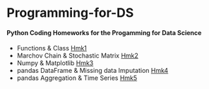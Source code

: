 # Programming-for-DS

#### Python Coding Homeworks for the Progamming for Data Science 

- Functions & Class [Hmk1](https://github.com/chens28/Computational-Linear-Algebra/blob/main/DCT_Image_Compression.ipynb)
- Marchov Chain & Stochastic Matrix [Hmk2](https://github.com/chens28/Computational-Linear-Algebra/blob/main/Markov_Chain_Problem.ipynb)
- Numpy & Matplotlib [Hmk3](https://github.com/chens28/Computational-Linear-Algebra/blob/main/PCA_Mysterious_Data.ipynb)
- pandas DataFrame & Missing data Imputation [Hmk4](https://github.com/chens28/Computational-Linear-Algebra/blob/main/Spectral_Clustering_Social_Network.ipynb)
- pandas Aggregation & Time Series [Hmk5](https://github.com/chens28/Computational-Linear-Algebra/blob/main/Ridge_Regression_Polynomial_Fits.ipynb)
